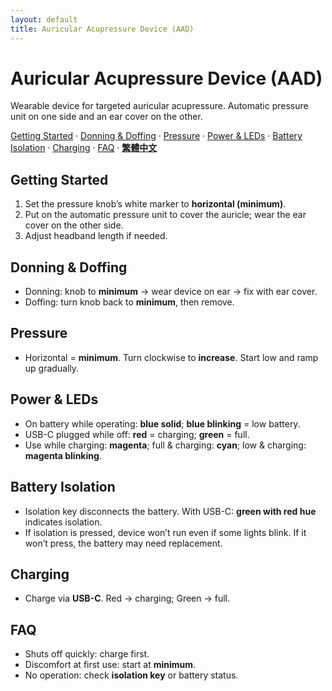 ```yaml
---
layout: default
title: Auricular Acupressure Device (AAD)
---
```


# Auricular Acupressure Device (AAD)
Wearable device for targeted auricular acupressure. Automatic pressure unit on one side and an ear cover on the other.

[Getting Started](#getting-started) · [Donning & Doffing](#donning--doffing) · [Pressure](#pressure) · [Power & LEDs](#power--leds) · [Battery Isolation](#battery-isolation) · [Charging](#charging) · [FAQ](#faq) · **[繁體中文](./zh-hant/)**

## Getting Started
1. Set the pressure knob’s white marker to **horizontal (minimum)**.
2. Put on the automatic pressure unit to cover the auricle; wear the ear cover on the other side.
3. Adjust headband length if needed.

## Donning & Doffing
- Donning: knob to **minimum** → wear device on ear → fix with ear cover.  
- Doffing: turn knob back to **minimum**, then remove.

## Pressure
- Horizontal = **minimum**. Turn clockwise to **increase**. Start low and ramp up gradually.

## Power & LEDs
- On battery while operating: **blue solid**; **blue blinking** = low battery.  
- USB-C plugged while off: **red** = charging; **green** = full.  
- Use while charging: **magenta**; full & charging: **cyan**; low & charging: **magenta blinking**.

## Battery Isolation
- Isolation key disconnects the battery. With USB-C: **green with red hue** indicates isolation.  
- If isolation is pressed, device won’t run even if some lights blink. If it won’t press, the battery may need replacement.

## Charging
- Charge via **USB-C**. Red → charging; Green → full.

## FAQ
- Shuts off quickly: charge first.  
- Discomfort at first use: start at **minimum**.  
- No operation: check **isolation key** or battery status.
